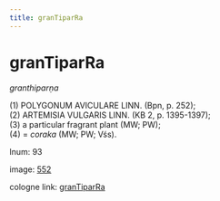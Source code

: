 ```yaml
---
title: granTiparRa
---
```


# granTiparRa

<i>granthiparṇa</i>  <div n="P" />(1) <bot>POLYGONUM AVICULARE LINN.</bot> (Bpn, p. 252); <div n="P" />(2) <bot>ARTEMISIA VULGARIS LINN.</bot> (KB 2, p. 1395-1397); <div n="P" />(3) a particular fragrant plant (MW; PW); <div n="P" />(4) = <i>coraka</i> (MW; PW; Vśs).

lnum: 93

image: [552](https://www.sanskrit-lexicon.uni-koeln.de/scans/csl-apidev/servepdf.php?dict=snp&page=552)

cologne link: [granTiparRa](https://sanskrit-lexicon.uni-koeln.de/scans/csl-apidev/getword.php?dict=snp&key=granTiparRa)

